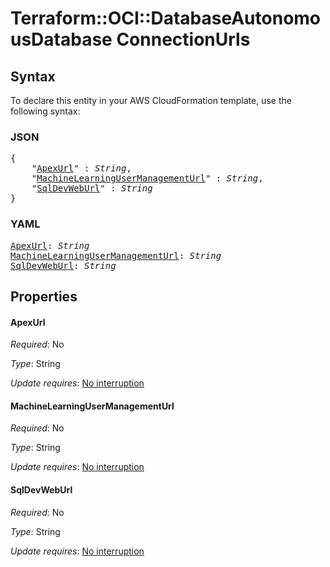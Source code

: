 # Terraform::OCI::DatabaseAutonomousDatabase ConnectionUrls

## Syntax

To declare this entity in your AWS CloudFormation template, use the following syntax:

### JSON

<pre>
{
    "<a href="#apexurl" title="ApexUrl">ApexUrl</a>" : <i>String</i>,
    "<a href="#machinelearningusermanagementurl" title="MachineLearningUserManagementUrl">MachineLearningUserManagementUrl</a>" : <i>String</i>,
    "<a href="#sqldevweburl" title="SqlDevWebUrl">SqlDevWebUrl</a>" : <i>String</i>
}
</pre>

### YAML

<pre>
<a href="#apexurl" title="ApexUrl">ApexUrl</a>: <i>String</i>
<a href="#machinelearningusermanagementurl" title="MachineLearningUserManagementUrl">MachineLearningUserManagementUrl</a>: <i>String</i>
<a href="#sqldevweburl" title="SqlDevWebUrl">SqlDevWebUrl</a>: <i>String</i>
</pre>

## Properties

#### ApexUrl

_Required_: No

_Type_: String

_Update requires_: [No interruption](https://docs.aws.amazon.com/AWSCloudFormation/latest/UserGuide/using-cfn-updating-stacks-update-behaviors.html#update-no-interrupt)

#### MachineLearningUserManagementUrl

_Required_: No

_Type_: String

_Update requires_: [No interruption](https://docs.aws.amazon.com/AWSCloudFormation/latest/UserGuide/using-cfn-updating-stacks-update-behaviors.html#update-no-interrupt)

#### SqlDevWebUrl

_Required_: No

_Type_: String

_Update requires_: [No interruption](https://docs.aws.amazon.com/AWSCloudFormation/latest/UserGuide/using-cfn-updating-stacks-update-behaviors.html#update-no-interrupt)

